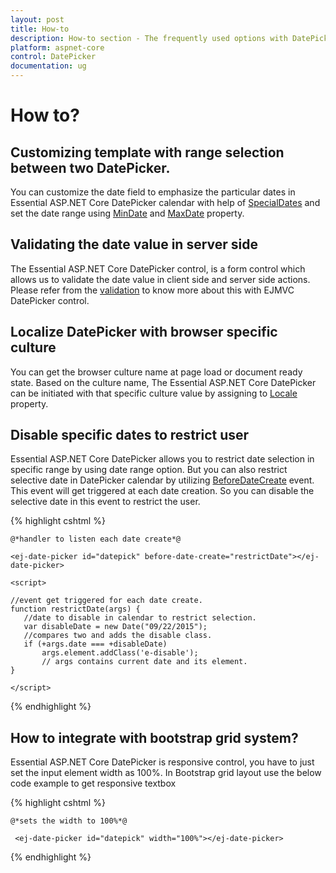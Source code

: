 ```yaml
---
layout: post
title: How-to
description: How-to section - The frequently used options with DatePicker 
platform: aspnet-core
control: DatePicker
documentation: ug
---
```

# How to?

## Customizing template with range selection between two DatePicker. 

You can customize the date field to emphasize the particular dates in Essential ASP.NET Core  DatePicker calendar with help of [SpecialDates](http://help.syncfusion.com/js/api/ejdatepicker#members:specialdates) and set the date range using [MinDate](http://help.syncfusion.com/js/api/ejdatepicker#members:mindate) and [MaxDate](http://help.syncfusion.com/js/api/ejdatepicker#members:maxdate) property. 

## Validating the date value in server side
	
The Essential ASP.NET Core DatePicker control, is a form control which  allows us to validate the date value in client side and server side actions. Please refer from the [validation](https://www.syncfusion.com/kb/5433/how-to-achieve-the-required-field-validation-for-datepicker-control-in-asp-net-mvc) to know more about this with EJMVC DatePicker control.

## Localize DatePicker with browser specific culture

You can get the browser culture name at page load or document ready state. Based on the culture name, The Essential ASP.NET Core DatePicker can be initiated with that specific culture value by assigning to [Locale](http://help.syncfusion.com/js/api/ejdatepicker#members:locale) property. 

## Disable specific dates to restrict user

Essential ASP.NET Core DatePicker allows you to restrict date selection in specific range by using date range option. But you can also restrict selective date in DatePicker calendar by utilizing [BeforeDateCreate](http://help.syncfusion.com/js/api/ejdatepicker#events:beforedatecreate) event. This event will get triggered at each date creation. So you can disable the selective date in this event to restrict the user.

{% highlight cshtml %}

    @*handler to listen each date create*@

    <ej-date-picker id="datepick" before-date-create="restrictDate"></ej-date-picker>

    <script>   
   
    //event get triggered for each date create.
    function restrictDate(args) {
       //date to disable in calendar to restrict selection.
       var disableDate = new Date("09/22/2015"); 
       //compares two and adds the disable class.
       if (+args.date === +disableDate)                
           args.element.addClass('e-disable');  
           // args contains current date and its element.          
    }
         
    </script>


{% endhighlight %}

## How to integrate with bootstrap grid system? 

Essential ASP.NET Core  DatePicker is responsive control, you have to just set the input element width as 100%. In Bootstrap grid layout use the below code example to get responsive textbox 

{% highlight cshtml %}

    @*sets the width to 100%*@

     <ej-date-picker id="datepick" width="100%"></ej-date-picker>


{% endhighlight %}
